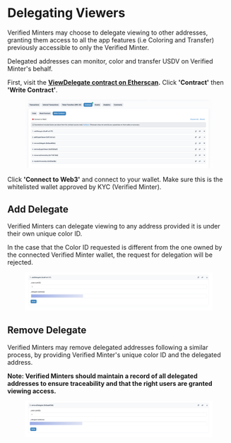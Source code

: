# Delegating Viewers

Verified Minters may choose to delegate viewing to other addresses, granting them access to all the app features (i.e Coloring and Transfer) previously accessible to only the Verified Minter.

Delegated addresses can monitor, color and transfer USDV on Verified Minter's behalf.

First, visit the [**ViewDelegate contract on Etherscan**](https://etherscan.io/address/0x7da4b01D014a02d92637bD27118f7da3b3DAaA17)**.** Click **'Contract'** then **'Write Contract'**.

<figure><img src="../.gitbook/assets/image.png" alt=""><figcaption></figcaption></figure>

Click **'Connect to Web3'** and connect to your wallet. Make sure this is the whitelisted wallet approved by KYC (Verified Minter).

## Add Delegate

Verified Minters can delegate viewing to any address provided it is under their own unique color ID.&#x20;

In the case that the Color ID requested is different from the one owned by the connected Verified Minter wallet, the request for delegation will be rejected.

<figure><img src="../.gitbook/assets/image (1).png" alt=""><figcaption></figcaption></figure>

## Remove Delegate

Verified Minters may remove delegated addresses following a similar process, by providing Verified Minter's unique color ID and the delegated address.&#x20;

**Note: Verified Minters should maintain a record of all delegated addresses to ensure traceability and that the right users are granted viewing access.**

<figure><img src="../.gitbook/assets/image (2).png" alt=""><figcaption></figcaption></figure>
